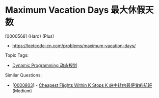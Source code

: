 # Maximum Vacation Days 最大休假天数

[0000568] (Hard) (Plus)

- https://leetcode-cn.com/problems/maximum-vacation-days/

Topic Tags:

- [Dynamic Programming 动态规划](https://leetcode-cn.com/tag/dynamic-programming/)

Similar Questions:

- [[0000803](https://leetcode-cn.com/problems/cheapest-flights-within-k-stops/)] - [Cheapest Flights Within K Stops K 站中转内最便宜的航班](./0000803.cheapest-flights-within-k-stops.md) (Medium)
